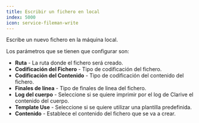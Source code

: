 ```yaml
---
title: Escribir un fichero en local
index: 5000
icon: service-fileman-write
---
```


Escribe un nuevo fichero en la máquina local.

Los parámetros que se tienen que configurar son:

- **Ruta** - La ruta donde el fichero será creado.
- **Codificación del Fichero** - Tipo de codificación del fichero.
- **Codificación del Contenido** - Tipo de codificación del contenido del fichero.
- **Finales de línea** - Tipo de finales de linea del fichero.
- **Log del cuerpo** - Seleccione si se quiere imprimir por el log de Clarive el contenido del cuerpo.
- **Template Use** - Seleccione si se quiere utilizar una plantilla predefinida.
- **Contenido** - Establece el contenido del fichero que se va a crear.
